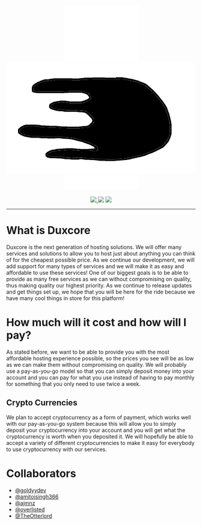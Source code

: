 <p align=center>
    <img src="assets/duxcore-icon.png?sanitize=true#gh-dark-mode-only" alt="dark"></img>
    <img src="assets/light.png?sanitize=true#gh-light-mode-only" alt="light"></img>
    <br>
    <img src="assets/duxcore-text.png"></img>
  <br><br>
  <a href="https://discord.gg/dTGJ5Bchnq">
    <img src="https://img.shields.io/discord/844279877503025182?label=Discord&logo=discord&logoColor=white&style=for-the-badge" />
  </a>
  <img src="https://img.shields.io/github/license/HoloPanio/duxcore?style=for-the-badge" />
  <a href="https://open.vscode.dev/HoloPanio/duxcore">
    <img src="https://img.shields.io/badge/Open%20in-VSCode-blue?style=for-the-badge">
  </a>
  <hr>
</p>

# What is Duxcore
Duxcore is the next generation of hosting solutions. We will offer many services and solutions to allow you to host just about anything you can think of for the cheapest possible price. As we continue our development, we will add support for many types of services and we will make it as easy and affordable to use these services! One of our biggest goals is to be able to provide as many free services as we can without compromising on quality, thus making quality our highest priority. As we continue to release updates and get things set up, we hope that you will be here for the ride because we have many cool things in store for this platform!

# How much will it cost and how will I pay?
As stated before, we want to be able to provide you with the most affordable hosting experience possible, so the prices you see will be as low as we can make them without compromising on quality. We will probably use a pay-as-you-go model so that you can simply deposit money into your account and you can pay for what you use instead of having to pay monthly for something that you only need to use twice a week. 

## Crypto Currencies
We plan to accept cryptocurrency as a form of payment, which works well with our pay-as-you-go system because this will allow you to simply deposit your cryptocurrency into your account and you will get what the cryptocurrency is worth when you deposited it. We will hopefully be able to accept a variety of different cryptocurrencies to make it easy for everybody to use cryptocurrency with our services.


# Collaborators

- [@goldyydev](https://github.com/goldyydev)
- [@amitojsingh366](https://github.com/amitojsingh366)
- [@ajmnz](https://github.com/ajmnz)
- [@overlisted](https://github.com/overlisted)
- [@TheOtterlord](https://github.com/TheOtterlord)
